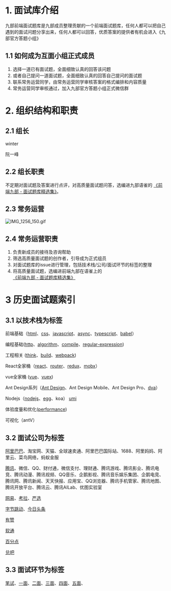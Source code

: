 # 1. 面试库介绍

九部前端面试题库是九部成员整理贡献的一个前端面试题库，任何人都可以把自己遇到的面试问题分享出来，任何人都可以回答，优质答案的提供者有机会进入《九部官方答题小组》

## 1.1 如何成为互面小组正式成员

 1. 选择一道已有面试题，全面细致认真的回答该问题
 2. 或者自己提问一道面试题，全面细致认真的回答自己提问的面试题
 3. 联系常务运营同学，由常务运营同学审核答案的格式编排和内容质量
 4. 常务运营同学审核通过，加入九部官方答题小组正式微信群
 

# 2. 组织结构和职责

## 2.1 组长

winter

阮一峰


## 2.2 组长职责

不定期对面试题及答案进行点评，对高质量面试题问答，选编进九部语雀的 [《前端九部 - 面试题库精选集》](https://www.yuque.com/fe9/interview)。


## 2.3 常务运营

![IMG_1256_150.gif](https://i.loli.net/2019/05/01/5cc8f036be9d8.gif)

## 2.4 常务运营职责

1. 负责新成员的接待及咨询帮助
2. 筛选高质量面试题的创作者，引导成为正式组员
3. 对面试题库的issue进行管理，包括技术栈/公司/面试环节的标签的整理
4. 将高质量面试题，选编进前端九部在语雀上的 [《前端九部 - 面试题库精选集》](https://www.yuque.com/fe9/interview)




# 3 历史面试题索引

## 3.1 以技术栈为标签


前端基础（[html](https://github.com/frontend9/fe9-interview/issues?q=is%3Aissue+is%3Aopen+label%3Ahtml)、[css](https://github.com/frontend9/fe9-interview/issues?q=is%3Aissue+is%3Aopen+label%3Acss)、[javascript](https://github.com/frontend9/fe9-interview/issues?q=is%3Aissue+is%3Aopen+label%3Ajavascript)、[async](https://github.com/frontend9/fe9-interview/issues?q=is%3Aissue+is%3Aopen+label%3Aasync)、[typescript](https://github.com/frontend9/fe9-interview/issues?q=is%3Aissue+is%3Aopen+label%3Atypescript)、[babel](https://github.com/frontend9/fe9-interview/issues?q=is%3Aissue+is%3Aopen+label%3Ababel)）

编程基础([http](https://github.com/frontend9/fe9-interview/issues?q=is%3Aissue+is%3Aopen+label%3Ahttp)、[algorithm](https://github.com/frontend9/fe9-interview/issues?q=is%3Aissue+is%3Aopen+label%3Aalgorithm)、[compile](https://github.com/frontend9/fe9-interview/issues?q=is%3Aissue+is%3Aopen+label%3Acompile)、[regular-expression](https://github.com/frontend9/fe9-interview/issues?q=is%3Aissue+is%3Aopen+label%3A%22Regular+Expression%22))

工程相关 ([think](https://github.com/frontend9/fe9-interview/issues?q=is%3Aissue+is%3Aopen+label%3Athink)、[build](https://github.com/frontend9/fe9-interview/issues?q=is%3Aissue+is%3Aopen+label%3Abuild)、[webpack](https://github.com/frontend9/fe9-interview/issues?q=is%3Aissue+is%3Aopen+label%3Awebpack))

React全家桶（[react](https://github.com/frontend9/fe9-interview/issues?q=is%3Aissue+is%3Aopen+label%3Areact)、[router](https://github.com/frontend9/fe9-interview/issues?q=is%3Aissue+is%3Aopen+label%3Arouter)、[redux](https://github.com/frontend9/fe9-interview/issues?q=is%3Aissue+is%3Aopen+label%3Aredux)、[mobx](https://github.com/frontend9/fe9-interview/issues?q=is%3Aissue+is%3Aopen+label%3Amobx)）

vue全家桶 ([vue](https://github.com/frontend9/fe9-interview/issues?q=is%3Aissue+is%3Aopen+label%3Avue)、[vuex](https://github.com/frontend9/fe9-interview/issues?q=is%3Aissue+is%3Aopen+label%3Avuex))

Ant Design系列（[Ant Design](https://github.com/frontend9/fe9-interview/issues?q=is%3Aissue+is%3Aopen+label%3Aant%20design)、Ant Design Mobile、Ant Design Pro、[dva](https://github.com/frontend9/fe9-interview/issues?q=is%3Aissue+is%3Aopen+label%3Adva)）

Nodejs（[nodejs](https://github.com/frontend9/fe9-interview/issues?q=is%3Aissue+is%3Aopen+label%3Anodejs)、[egg](https://github.com/frontend9/fe9-interview/issues?q=is%3Aissue+is%3Aopen+label%3Aegg)、koa）
[umi](https://github.com/frontend9/fe9-interview/issues?q=is%3Aissue+is%3Aopen+label%3Aumi)

体验度量和优化([performance](https://github.com/frontend9/fe9-interview/issues?q=is%3Aissue+is%3Aopen+label%3Aperformance))

可视化（antV）


## 3.2 面试公司为标签

[阿里巴巴](https://github.com/frontend9/fe9-interview/labels/阿里巴巴)、淘宝网、天猫、全球速卖通、阿里巴巴国际站、1688、阿里妈妈、阿里云、菜鸟网络，蚂蚁金服 

[腾讯](https://github.com/frontend9/fe9-interview/labels/腾讯)、微信、QQ、财付通，微信支付、理财通、腾讯游戏、腾讯影业、腾讯电竞、腾讯动漫、腾讯视频、QQ音乐、企鹅影视、腾讯音乐娱乐集团、企鹅电竞、腾讯网、腾讯新闻、天天快报、应用宝、QQ浏览器、腾讯手机管家、腾讯地图、腾讯开放平台、腾讯云、腾讯AILab、优图实验室

[网易](https://github.com/frontend9/fe9-interview/labels/网易)、[考拉](https://github.com/frontend9/fe9-interview/labels/考拉)、[严选](https://github.com/frontend9/fe9-interview/labels/严选)

[字节跳动](https://github.com/frontend9/fe9-interview/labels/字节跳动)、[今日头条](https://github.com/frontend9/fe9-interview/labels/今日头条)

[有赞](https://github.com/frontend9/fe9-interview/labels/有赞)

[软通](https://github.com/frontend9/fe9-interview/labels/软通)

[百分点](https://github.com/frontend9/fe9-interview/labels/百分点)

[兑吧](https://github.com/frontend9/fe9-interview/labels/兑吧)



## 3.3 面试环节为标签


[笔试](https://github.com/frontend9/fe9-interview/labels/笔试)、[一面](https://github.com/frontend9/fe9-interview/labels/一面)、[二面](https://github.com/frontend9/fe9-interview/labels/二面)、[三面](https://github.com/frontend9/fe9-interview/labels/三面)、[四面](https://github.com/frontend9/fe9-interview/labels/四面)、[五面](https://github.com/frontend9/fe9-interview/labels/五面)、



